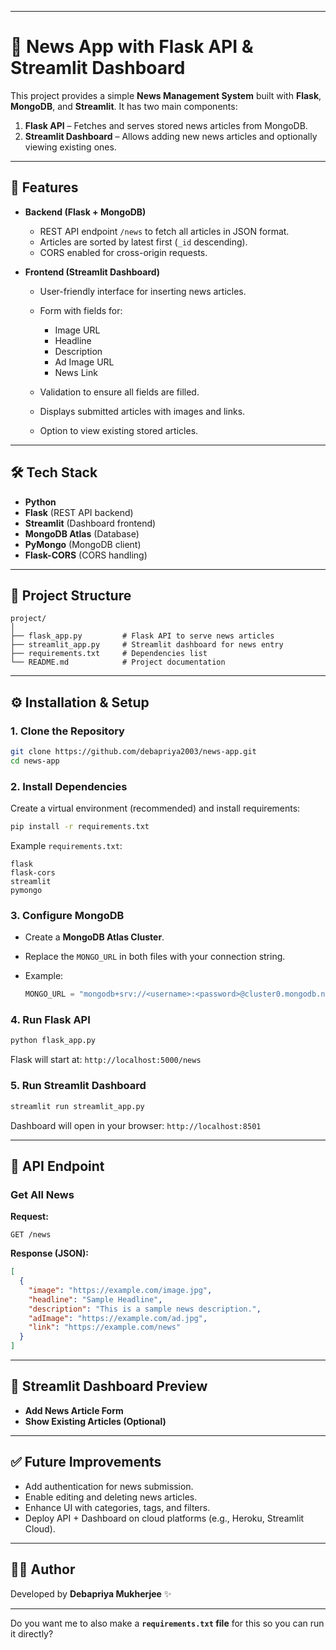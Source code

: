 
---

# 📰 News App with Flask API & Streamlit Dashboard

This project provides a simple **News Management System** built with **Flask**, **MongoDB**, and **Streamlit**.
It has two main components:

1. **Flask API** – Fetches and serves stored news articles from MongoDB.
2. **Streamlit Dashboard** – Allows adding new news articles and optionally viewing existing ones.

---

## 🚀 Features

* **Backend (Flask + MongoDB)**

  * REST API endpoint `/news` to fetch all articles in JSON format.
  * Articles are sorted by latest first (`_id` descending).
  * CORS enabled for cross-origin requests.

* **Frontend (Streamlit Dashboard)**

  * User-friendly interface for inserting news articles.
  * Form with fields for:

    * Image URL
    * Headline
    * Description
    * Ad Image URL
    * News Link
  * Validation to ensure all fields are filled.
  * Displays submitted articles with images and links.
  * Option to view existing stored articles.

---

## 🛠️ Tech Stack

* **Python**
* **Flask** (REST API backend)
* **Streamlit** (Dashboard frontend)
* **MongoDB Atlas** (Database)
* **PyMongo** (MongoDB client)
* **Flask-CORS** (CORS handling)

---

## 📂 Project Structure

```
project/
│
├── flask_app.py         # Flask API to serve news articles
├── streamlit_app.py     # Streamlit dashboard for news entry
├── requirements.txt     # Dependencies list
└── README.md            # Project documentation
```

---

## ⚙️ Installation & Setup

### 1. Clone the Repository

```bash
git clone https://github.com/debapriya2003/news-app.git
cd news-app
```

### 2. Install Dependencies

Create a virtual environment (recommended) and install requirements:

```bash
pip install -r requirements.txt
```

Example `requirements.txt`:

```
flask
flask-cors
streamlit
pymongo
```

### 3. Configure MongoDB

* Create a **MongoDB Atlas Cluster**.
* Replace the `MONGO_URL` in both files with your connection string.
* Example:

  ```python
  MONGO_URL = "mongodb+srv://<username>:<password>@cluster0.mongodb.net/?retryWrites=true&w=majority"
  ```

### 4. Run Flask API

```bash
python flask_app.py
```

Flask will start at:
`http://localhost:5000/news`

### 5. Run Streamlit Dashboard

```bash
streamlit run streamlit_app.py
```

Dashboard will open in your browser:
`http://localhost:8501`

---

## 📡 API Endpoint

### Get All News

**Request:**

```
GET /news
```

**Response (JSON):**

```json
[
  {
    "image": "https://example.com/image.jpg",
    "headline": "Sample Headline",
    "description": "This is a sample news description.",
    "adImage": "https://example.com/ad.jpg",
    "link": "https://example.com/news"
  }
]
```

---

## 📸 Streamlit Dashboard Preview

* **Add News Article Form**
* **Show Existing Articles (Optional)**

---

## ✅ Future Improvements

* Add authentication for news submission.
* Enable editing and deleting news articles.
* Enhance UI with categories, tags, and filters.
* Deploy API + Dashboard on cloud platforms (e.g., Heroku, Streamlit Cloud).

---

## 👨‍💻 Author

Developed by **Debapriya Mukherjee** ✨

---

Do you want me to also make a **`requirements.txt` file** for this so you can run it directly?
